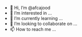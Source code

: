 - 👋 Hi, I’m @afcajood
- 👀 I’m interested in ...
- 🌱 I’m currently learning ...
- 💞️ I’m looking to collaborate on ...
- 📫 How to reach me ...

<!---
afcajood/afcajood is a ✨ special ✨ repository because its `README.md` (this file) appears on your GitHub profile.
You can click the Preview link to take a look at your changes.
--->
